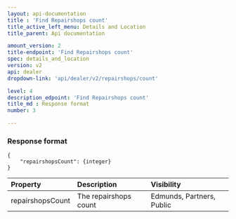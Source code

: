 ```yaml
---
layout: api-documentation
title : 'Find Repairshops count'
title_active_left_menu: Details and Location
title_parent: Api documentation

amount_version: 2
title-endpoint: 'Find Repairshops count'
spec: details_and_location
version: v2
api: dealer
dropdown-link: 'api/dealer/v2/repairshops/count'

level: 4
description_edpoint: 'Find Repairshops count'
title_md : Response format
number: 3

---
```



### Response format

    {
        "repairshopsCount": {integer}
    }

| Property                      | Description                  | Visibility                |
|:------------------------------|:-----------------------------|:--------------------------|
| repairshopsCount              | The repairshops count        | Edmunds, Partners, Public |
